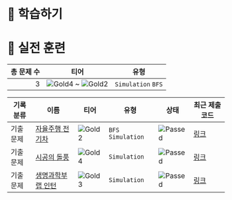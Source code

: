 # 📖 학습하기

# 🥇 실전 훈련
|총 문제 수|티어|유형|
|---:|---|---|
|3|![Gold4][g4] ~ ![Gold2][g2]|`Simulation` `BFS`|

|기록분류|이름|티어|유형|상태|최근 제출 코드|
|---|---|---|---|---|---|
|기출문제|[자율주행 전기차](https://www.codetree.ai/training-field/frequent-problems/problems/autonomous-electric-car)|![Gold2][g2]|`BFS` `Simulation`|![Passed][passed]|[링크](https://github.com/jw0111/codetree-TILs/blob/main/240411/%EC%9E%90%EC%9C%A8%EC%A3%BC%ED%96%89%20%EC%A0%84%EA%B8%B0%EC%B0%A8/autonomous-electric-car.cpp)|
|기출문제|[시공의 돌풍](https://www.codetree.ai/training-field/frequent-problems/problems/heros-of-storm)|![Gold4][g4]|`Simulation`|![Passed][passed]|[링크](https://github.com/jw0111/codetree-TILs/blob/main/240411/%EC%8B%9C%EA%B3%B5%EC%9D%98%20%EB%8F%8C%ED%92%8D/heros-of-storm.cpp)|
|기출문제|[생명과학부 랩 인턴](https://www.codetree.ai/training-field/frequent-problems/problems/biology-lab-intern)|![Gold3][g3]|`Simulation`|![Passed][passed]|[링크](https://github.com/jw0111/codetree-TILs/blob/main/240411/%EC%83%9D%EB%AA%85%EA%B3%BC%ED%95%99%EB%B6%80%20%EB%9E%A9%20%EC%9D%B8%ED%84%B4/biology-lab-intern.cpp)|










[b5]: https://img.shields.io/badge/Bronze_5-%235D3E31.svg
[b4]: https://img.shields.io/badge/Bronze_4-%235D3E31.svg
[b3]: https://img.shields.io/badge/Bronze_3-%235D3E31.svg
[b2]: https://img.shields.io/badge/Bronze_2-%235D3E31.svg
[b1]: https://img.shields.io/badge/Bronze_1-%235D3E31.svg
[s5]: https://img.shields.io/badge/Silver_5-%23394960.svg
[s4]: https://img.shields.io/badge/Silver_4-%23394960.svg
[s3]: https://img.shields.io/badge/Silver_3-%23394960.svg
[s2]: https://img.shields.io/badge/Silver_2-%23394960.svg
[s1]: https://img.shields.io/badge/Silver_1-%23394960.svg
[g5]: https://img.shields.io/badge/Gold_5-%23FFC433.svg
[g4]: https://img.shields.io/badge/Gold_4-%23FFC433.svg
[g3]: https://img.shields.io/badge/Gold_3-%23FFC433.svg
[g2]: https://img.shields.io/badge/Gold_2-%23FFC433.svg
[g1]: https://img.shields.io/badge/Gold_1-%23FFC433.svg
[p5]: https://img.shields.io/badge/Platinum_5-%2376DDD8.svg
[p4]: https://img.shields.io/badge/Platinum_4-%2376DDD8.svg
[p3]: https://img.shields.io/badge/Platinum_3-%2376DDD8.svg
[p2]: https://img.shields.io/badge/Platinum_2-%2376DDD8.svg
[p1]: https://img.shields.io/badge/Platinum_1-%2376DDD8.svg
[passed]: https://img.shields.io/badge/Passed-%23009D27.svg
[failed]: https://img.shields.io/badge/Failed-%23D24D57.svg
[easy]: https://img.shields.io/badge/쉬움-%235cb85c.svg?for-the-badge
[medium]: https://img.shields.io/badge/보통-%23FFC433.svg?for-the-badge
[hard]: https://img.shields.io/badge/어려움-%23D24D57.svg?for-the-badge